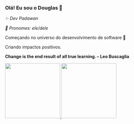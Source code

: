 ### Olá! Eu sou o Douglas 👋
_✨ Dev Padawan_

_🌈 Pronomes: ele/dele_
 
Começando no universo do desenvolvimento de software 🚀

Criando impactos positivos. 

**Change is the end result of all true learning. – Leo Buscaglia**

<div>
  <a href="https://github.com/dougaraujo">
  <img height="180em" src="https://github-readme-stats.vercel.app/api?username=dougaraujo&show_icons=true&theme=tokyonight&include_all_commits=true&count_private=true"/>
  <img height="180em" src="https://github-readme-stats.vercel.app/api/top-langs/?username=dougaraujo&layout=compact&langs_count=7&theme=tokyonight"/>
</div>

